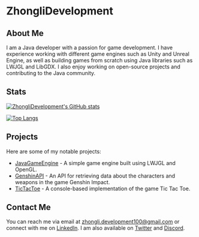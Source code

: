 # ZhongliDevelopment

## About Me
I am a Java developer with a passion for game development. I have experience working with different game engines such as Unity and Unreal Engine, as well as building games from scratch using Java libraries such as LWJGL and LibGDX. I also enjoy working on open-source projects and contributing to the Java community.

## Stats

[![ZhongliDevelopment's GitHub stats](https://github-readme-stats.vercel.app/api?username=ZhongliDevelopment&show_icons=true&theme=dark)](https://github.com/ZhongliDevelopment)

[![Top Langs](https://github-readme-stats.vercel.app/api/top-langs/?username=ZhongliDevelopment&layout=compact&theme=dark)](https://github.com/ZhongliDevelopment)

## Projects

Here are some of my notable projects:

- [JavaGameEngine](https://github.com/ZhongliDevelopment/JavaGameEngine) - A simple game engine built using LWJGL and OpenGL.
- [GenshinAPI](https://github.com/ZhongliDevelopment/GenshinAPI) - An API for retrieving data about the characters and weapons in the game Genshin Impact.
- [TicTacToe](https://github.com/ZhongliDevelopment/TicTacToe) - A console-based implementation of the game Tic Tac Toe.

## Contact Me

You can reach me via email at [zhongli.development100@gmail.com](mailto:zhongli.development100@gmail.com) or connect with me on [LinkedIn](https://www.linkedin.com/in/zhonglidevelopment/). I am also available on [Twitter](https://twitter.com/ZhongliDev) and [Discord](https://discord.gg/zhonglidev).
